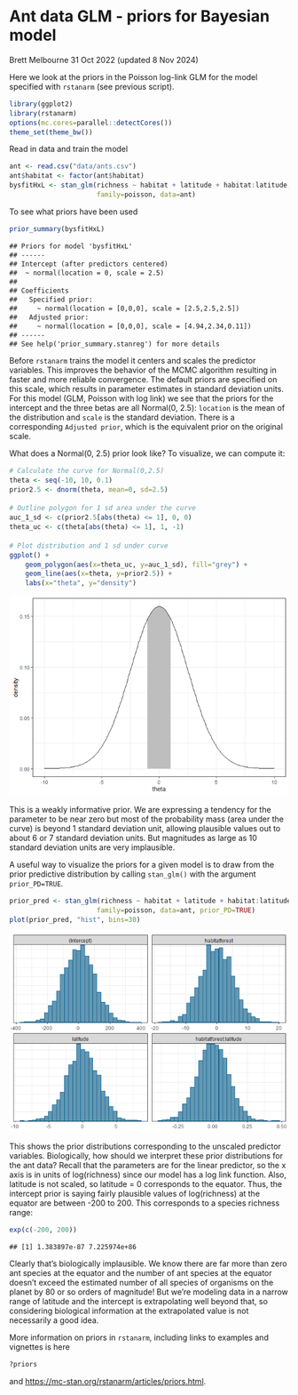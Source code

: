 Ant data GLM - priors for Bayesian model
================
Brett Melbourne
31 Oct 2022 (updated 8 Nov 2024)

Here we look at the priors in the Poisson log-link GLM for the model
specified with `rstanarm` (see previous script).

``` r
library(ggplot2)
library(rstanarm)
options(mc.cores=parallel::detectCores())
theme_set(theme_bw())
```

Read in data and train the model

``` r
ant <- read.csv("data/ants.csv")
ant$habitat <- factor(ant$habitat)
bysfitHxL <- stan_glm(richness ~ habitat + latitude + habitat:latitude, 
                      family=poisson, data=ant)
```

To see what priors have been used

``` r
prior_summary(bysfitHxL)
```

    ## Priors for model 'bysfitHxL' 
    ## ------
    ## Intercept (after predictors centered)
    ##  ~ normal(location = 0, scale = 2.5)
    ## 
    ## Coefficients
    ##   Specified prior:
    ##     ~ normal(location = [0,0,0], scale = [2.5,2.5,2.5])
    ##   Adjusted prior:
    ##     ~ normal(location = [0,0,0], scale = [4.94,2.34,0.11])
    ## ------
    ## See help('prior_summary.stanreg') for more details

Before `rstanarm` trains the model it centers and scales the predictor
variables. This improves the behavior of the MCMC algorithm resulting in
faster and more reliable convergence. The default priors are specified
on this scale, which results in parameter estimates in standard
deviation units. For this model (GLM, Poisson with log link) we see that
the priors for the intercept and the three betas are all Normal(0, 2.5):
`location` is the mean of the distribution and `scale` is the standard
deviation. There is a corresponding `Adjusted prior`, which is the
equivalent prior on the original scale.

What does a Normal(0, 2.5) prior look like? To visualize, we can compute
it:

``` r
# Calculate the curve for Normal(0,2.5)
theta <- seq(-10, 10, 0.1)
prior2.5 <- dnorm(theta, mean=0, sd=2.5)

# Outline polygon for 1 sd area under the curve
auc_1_sd <- c(prior2.5[abs(theta) <= 1], 0, 0)
theta_uc <- c(theta[abs(theta) <= 1], 1, -1)

# Plot distribution and 1 sd under curve
ggplot() +
    geom_polygon(aes(x=theta_uc, y=auc_1_sd), fill="grey") +
    geom_line(aes(x=theta, y=prior2.5)) +
    labs(x="theta", y="density")
```

![](11_6_ants_bayes_GLM_rstanarm_priors_files/figure-gfm/unnamed-chunk-4-1.png)<!-- -->

This is a weakly informative prior. We are expressing a tendency for the
parameter to be near zero but most of the probability mass (area under
the curve) is beyond 1 standard deviation unit, allowing plausible
values out to about 6 or 7 standard deviation units. But magnitudes as
large as 10 standard deviation units are very implausible.

A useful way to visualize the priors for a given model is to draw from
the prior predictive distribution by calling `stan_glm()` with the
argument `prior_PD=TRUE`.

``` r
prior_pred <- stan_glm(richness ~ habitat + latitude + habitat:latitude, 
                      family=poisson, data=ant, prior_PD=TRUE)
plot(prior_pred, "hist", bins=30)
```

![](11_6_ants_bayes_GLM_rstanarm_priors_files/figure-gfm/unnamed-chunk-5-1.png)<!-- -->

This shows the prior distributions corresponding to the unscaled
predictor variables. Biologically, how should we interpret these prior
distributions for the ant data? Recall that the parameters are for the
linear predictor, so the x axis is in units of log(richness) since our
model has a log link function. Also, latitude is not scaled, so latitude
= 0 corresponds to the equator. Thus, the intercept prior is saying
fairly plausible values of log(richness) at the equator are between -200
to 200. This corresponds to a species richness range:

``` r
exp(c(-200, 200))
```

    ## [1] 1.383897e-87 7.225974e+86

Clearly that’s biologically implausible. We know there are far more than
zero ant species at the equator and the number of ant species at the
equator doesn’t exceed the estimated number of all species of organisms
on the planet by 80 or so orders of magnitude! But we’re modeling data
in a narrow range of latitude and the intercept is extrapolating well
beyond that, so considering biological information at the extrapolated
value is not necessarily a good idea.

More information on priors in `rstanarm`, including links to examples
and vignettes is here

``` r
?priors
```

and <https://mc-stan.org/rstanarm/articles/priors.html>.
